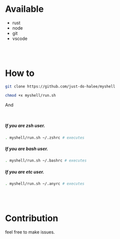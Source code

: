 # Available

- rust
- node
- git
- vscode

<br>
<br>

# How to

```zsh
git clone https://github.com/just-do-halee/myshell

chmod +x myshell/run.sh
```

And

<br>

##### If you are zsh user.

```zsh
. myshell/run.sh ~/.zshrc # executes
```

##### If you are bash user.

```bash
. myshell/run.sh ~/.bashrc # executes
```

##### If you are etc user.

```bash
. myshell/run.sh ~/.anyrc # executes
```

<br>
<br>

# Contribution

feel free to make issues.

